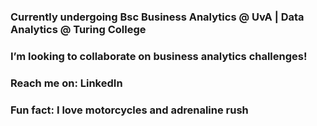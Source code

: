 

### Currently undergoing Bsc Business Analytics @ UvA | Data Analytics @ Turing College
### I’m looking to collaborate on business analytics challenges!
### Reach me on: LinkedIn
  
### Fun fact: I love motorcycles and adrenaline rush

